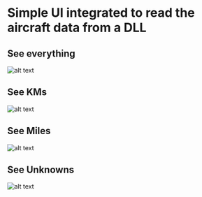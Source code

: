 # Simple UI integrated to read the aircraft data from a DLL

## See everything

![alt text](https://github.com/damithg/anv/tree/main/Anvil.WebUI/wwwroot/lib/images/all.png)

## See KMs

![alt text](https://github.com/damithg/anv/tree/main/Anvil.WebUI/wwwroot/lib/images/km.png)


## See Miles

![alt text](https://github.com/damithg/anv/tree/main/Anvil.WebUI/wwwroot/lib/images/miles.png)


## See Unknowns

![alt text](https://github.com/damithg/anv/tree/main/Anvil.WebUI/wwwroot/lib/images/unknown.png)
